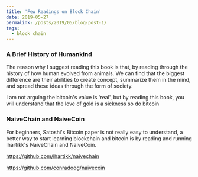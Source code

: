```yaml
---
title: 'Few Readings on Block Chain'
date: 2019-05-27
permalink: /posts/2019/05/blog-post-1/
tags:
  - block chain 
---
```


### A Brief History of Humankind
The reason why I suggest reading this book is that, by reading through the history of how human evolved from animals.
We can find that the biggest difference are their abilities to create concept, summarize them in the mind,
and spread these ideas through the form of society.

I am not arguing the bitcoin's value is 'real', but by reading this book, you will understand that the love of gold is a sickness so do bitcoin 

### NaiveChain and NaiveCoin 

For beginners, Satoshi's Bitcoin paper is not really easy to understand, a better way to start learning blockchain and bitcoin is by reading and running lhartikk's NaiveChain and NaiveCoin.

https://github.com/lhartikk/naivechain

https://github.com/conradoqg/naivecoin
